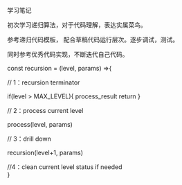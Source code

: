 学习笔记  

初次学习递归算法，对于代码理解，表达实属菜鸟。

参考递归代码模板， 配合草稿代码运行层次。逐步调试，测试。

同时参考优秀代码实现，不断迭代自己代码。


const recursion = (level, params) =>{

   // 1：recursion terminator
   
   if(level > MAX_LEVEL){
     process_result
     return 
   }
   
   // 2：process current level
   
   process(level, params)
   
   // 3：drill down
   
   recursion(level+1, params)
   
   //4：clean current level status if needed   
}
